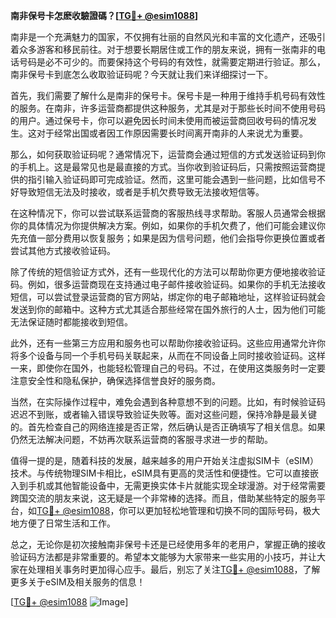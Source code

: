 **南非保号卡怎麽收驗證碼？[[TG💪+ @esim1088](https://t.me/s/esim1088)]**

南非是一个充满魅力的国家，不仅拥有壮丽的自然风光和丰富的文化遗产，还吸引着众多游客和移民前往。对于想要长期居住或工作的朋友来说，拥有一张南非的电话号码是必不可少的。而要保持这个号码的有效性，就需要定期进行验证。那么，南非保号卡到底怎么收取验证码呢？今天就让我们来详细探讨一下。

首先，我们需要了解什么是南非的保号卡。保号卡是一种用于维持手机号码有效性的服务。在南非，许多运营商都提供这种服务，尤其是对于那些长时间不使用号码的用户。通过保号卡，你可以避免因长时间未使用而被运营商回收号码的情况发生。这对于经常出国或者因工作原因需要长时间离开南非的人来说尤为重要。

那么，如何获取验证码呢？通常情况下，运营商会通过短信的方式发送验证码到你的手机上。这是最常见也是最直接的方式。当你收到验证码后，只需按照运营商提供的指引输入验证码即可完成验证。然而，这里可能会遇到一些问题，比如信号不好导致短信无法及时接收，或者是手机欠费导致无法接收短信等。

在这种情况下，你可以尝试联系运营商的客服热线寻求帮助。客服人员通常会根据你的具体情况为你提供解决方案。例如，如果你的手机欠费了，他们可能会建议你先充值一部分费用以恢复服务；如果是因为信号问题，他们会指导你更换位置或者尝试其他方式接收验证码。

除了传统的短信验证方式外，还有一些现代化的方法可以帮助你更方便地接收验证码。例如，很多运营商现在支持通过电子邮件接收验证码。如果你的手机无法接收短信，可以尝试登录运营商的官方网站，绑定你的电子邮箱地址，这样验证码就会发送到你的邮箱中。这种方式尤其适合那些经常在国外旅行的人士，因为他们可能无法保证随时都能接收到短信。

此外，还有一些第三方应用和服务也可以帮助你接收验证码。这些应用通常允许你将多个设备与同一个手机号码关联起来，从而在不同设备上同时接收验证码。这样一来，即使你在国外，也能轻松管理自己的号码。不过，在使用这类服务时一定要注意安全性和隐私保护，确保选择信誉良好的服务商。

当然，在实际操作过程中，难免会遇到各种意想不到的问题。比如，有时候验证码迟迟不到账，或者输入错误导致验证失败等。面对这些问题，保持冷静是最关键的。首先检查自己的网络连接是否正常，然后确认是否正确填写了相关信息。如果仍然无法解决问题，不妨再次联系运营商的客服寻求进一步的帮助。

值得一提的是，随着科技的发展，越来越多的用户开始关注虚拟SIM卡（eSIM）技术。与传统物理SIM卡相比，eSIM具有更高的灵活性和便捷性。它可以直接嵌入到手机或其他智能设备中，无需更换实体卡片就能实现全球漫游。对于经常需要跨国交流的朋友来说，这无疑是一个非常棒的选择。而且，借助某些特定的服务平台，如[TG💪+ @esim1088](https://t.me/s/esim1088)，你可以更加轻松地管理和切换不同的国际号码，极大地方便了日常生活和工作。

总之，无论你是初次接触南非保号卡还是已经使用多年的老用户，掌握正确的接收验证码方法都是非常重要的。希望本文能够为大家带来一些实用的小技巧，并让大家在处理相关事务时更加得心应手。最后，别忘了关注[TG💪+ @esim1088](https://t.me/s/esim1088)，了解更多关于eSIM及相关服务的信息！

[[TG💪+ @esim1088](https://t.me/s/esim1088) ![Image](https://i.postimg.cc/4NQfJmqS/Snipaste-2025-05-13-00-14-12.png)]